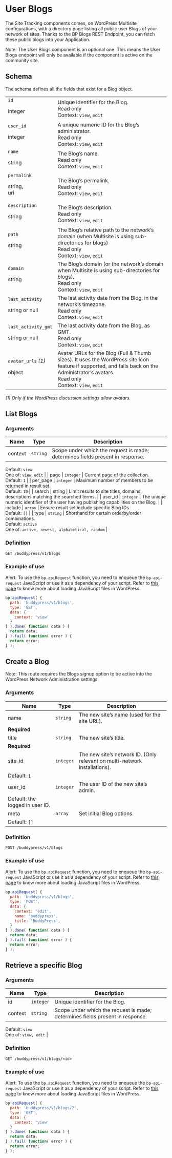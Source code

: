 # User Blogs

The Site Tracking components comes, on WordPress Multisite configurations, with a directory page listing all public user Blogs of your network of sites. Thanks to the BP Blogs REST Endpoint, you can fetch these public blogs into your Application.

Note: The User Blogs component is an optional one. This means the User Blogs endpoint will only be available if the component is active on the community site.

## Schema

The schema defines all the fields that exist for a Blog object.

<table><tbody><tr><td><code>id</code><p></p><p>integer</p></td><td>Unique identifier for the Blog.<br>Read only<br>Context:&nbsp;<code>view</code>,&nbsp;<code>edit</code></td></tr><tr><td><code>user_id</code><p></p><p>integer</p></td><td>A unique numeric ID for the Blog’s administrator.<br>Read only<br>Context:&nbsp;<code>view</code>,&nbsp;<code>edit</code></td></tr><tr><td><code>name</code><p></p><p>string</p></td><td>The Blog’s name.<br>Read only<br>Context:&nbsp;<code>view</code>, <code>edit</code></td></tr><tr><td><code>permalink</code><p></p><p>string,<br>uri</p></td><td>The Blog’s permalink.<br>Read only<br>Context:&nbsp;<code>view</code>,&nbsp;<code>edit</code></td></tr><tr><td><code>description</code><p></p><p>string</p></td><td>The Blog’s description.<br>Read only<br>Context:&nbsp;<code>view</code>,&nbsp;<code>edit</code></td></tr><tr><td><code>path</code><p></p><p>string</p></td><td>The Blog’s relative path to the network’s domain (when Multisite is using sub-directories for blogs)<br>Read only<br>Context:&nbsp;<code>view</code>,&nbsp;<code>edit</code></td></tr><tr><td><code>domain</code><p></p><p>string</p></td><td>The Blog’s domain (or the network’s domain when Multisite is using sub-directories for blogs).<br>Read only<br>Context:&nbsp;<code>view</code>,&nbsp;<code>edit</code></td></tr><tr><td><code>last_activity</code><p></p><p>string or null</p></td><td>The last activity date from the Blog, in the network’s timezone.<br>Read only<br>Context:&nbsp;<code>view</code>, <code>edit</code></td></tr><tr><td><code>last_activity_gmt</code><p></p><p>string or null</p></td><td>The last activity date from the Blog, as GMT.<br>Read only<br>Context:&nbsp;<code>view</code>, <code>edit</code></td></tr><tr><td><code>avatar_urls</code> <em>(1)</em><p></p><p>object</p></td><td>Avatar URLs for the Blog (Full &amp; Thumb sizes). It uses the WordPress site icon feature if supported, and falls back on the Administrator’s avatars.<br>Read only<br>Context:&nbsp;<code>view</code>,&nbsp;<code>edit</code></td></tr></tbody></table>

*(1) Only if the WordPress discussion settings allow avatars.*

## List Blogs

### Arguments

| Name | Type | Description |
| --- | --- | --- |
| context | `string` | Scope under which the request is made; determines fields present in response.  
Default: `view`  
One of: `view`, `edit` |
| page | `integer` | Current page of the collection.  
Default: `1` |
| per\_page | `integer` | Maximum number of members to be returned in result set.  
Default: `10` |
| search | string | Limit results to site titles, domains, descriptions matching the searched terms. |
| user\_id | `integer` | The unique numeric identifier of the user having publishing capabilities on the Blog. |
| include | `array` | Ensure result set include specific Blog IDs.  
Default: `[]` |
| type | `string` | Shorthand for certain orderby/order combinations.  
Default: `active`  
One of: `active, newest, alphabetical, random` |

### Definition

`GET /buddypress/v1/blogs`

### Example of use

Alert: To use the `bp.apiRequest` function, you need to enqueue the `bp-api-request` JavaScript or use it as a dependency of your script. Refer to [this page](https://developer.wordpress.org/plugins/javascript/enqueuing/) to know more about loading JavaScript files in WordPress.

```javascript
bp.apiRequest( {
  path: 'buddypress/v1/blogs',
  type: 'GET',
  data: {
    context: 'view'
  }
} ).done( function( data ) {
  return data;
} ).fail( function( error ) {
  return error;
} );
```

## Create a Blog

Note: This route requires the Blogs signup option to be active into the WordPress Network Administration settings.

### Arguments

| Name | Type | Description |
| --- | --- | --- |
| name | `string` | The new site’s name (used for the site URL).  
**Required** |
| title | `string` | The new site’s title.  
**Required** |
| site\_id | `integer` | The new site’s network ID. (Only relevant on multi-network installations).  
Default: `1` |
| user\_id | `integer` | The user ID of the new site’s admin.  
Default: the logged in user ID. |
| meta | `array` | Set initial Blog options.  
Default: `[]` |

### Definition

`POST /buddypress/v1/blogs`

### Example of use

Alert: To use the `bp.apiRequest` function, you need to enqueue the `bp-api-request` JavaScript or use it as a dependency of your script. Refer to [this page](https://developer.wordpress.org/plugins/javascript/enqueuing/) to know more about loading JavaScript files in WordPress.

```javascript
bp.apiRequest( {
  path: 'buddypress/v1/blogs',
  type: 'POST',
  data: {
    context: 'edit',
    name: 'buddypress',
    title: 'BuddyPress',
  }
} ).done( function( data ) {
  return data;
} ).fail( function( error ) {
  return error;
} );
```

## Retrieve a specific Blog

### Arguments

| Name | Type | Description |
| --- | --- | --- |
| id | `integer` | Unique identifier for the Blog. |
| context | `string` | Scope under which the request is made; determines fields present in response.  
Default: `view`  
One of: `view, edit` |

### Definition

`GET /buddypress/v1/blogs/<id>`

### Example of use

Alert: To use the `bp.apiRequest` function, you need to enqueue the `bp-api-request` JavaScript or use it as a dependency of your script. Refer to [this page](https://developer.wordpress.org/plugins/javascript/enqueuing/) to know more about loading JavaScript files in WordPress.

```javascript
bp.apiRequest( {
  path: 'buddypress/v1/blogs/2',
  type: 'GET',
  data: {
    context: 'view'
  }
} ).done( function( data ) {
  return data;
} ).fail( function( error ) {
  return error;
} );
```